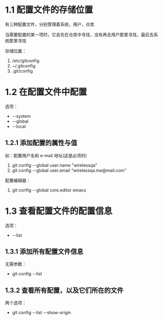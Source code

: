 # 1.1 配置文件的存储位置

有三种配置文件，分别管理着系统，用户，仓库

当需要配置的某一项时，它会先在仓库中寻找，没有再去用户那里寻找，最后去系统那里寻找

存储位置：
1. /etc/gitconfig
2. ~/.gitconfig
3. .git/config

# 1.2 在配置文件中配置

选项：
- --system
- --global
- --local

## 1.2.1 添加配置的属性与值

如：配置用户名和 e-mail 地址(这是必须的)
1. git config --global user.name "wirelessqa"
2. git config --global user.email "wirelessqa.me\@mail.com"

配置编辑器：
1. git config --global core.editor emacs

# 1.3 查看配置文件的配置信息

选项：
- --list

## 1.3.1 添加所有配置文件信息

无需参数：
- git config --list

## 1.3.2 查看所有配置，以及它们所在的文件

两个选项：
- git config --list --show-origin
